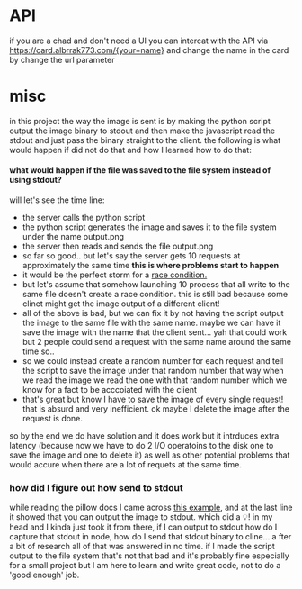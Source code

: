 

# API
if you are a chad and don't need a UI you can intercat with the API
via https://card.albrrak773.com/{your+name}
and change the name in the card by change the url parameter




# misc
in this project the way the image is sent is by making the python script output the image binary to stdout and then make the javascript read the stdout and just pass the binary straight to the client.
the following is what would happen if did not do that and how I learned how to do that:
#### what would happen if the file was saved to the file system instead of using stdout?
will let's see the time line:
* the server calls the python script
* the python script generates the image and saves it to the file system under the name output.png
* the server then reads and sends the file output.png
* so far so good.. but let's say the server gets 10 requests at approximately the same time
**this is where problems start to happen**
* it would be the perfect storm for a [race condition.](https://en.wikipedia.org/wiki/Race_condition)
* but let's assume that somehow launching 10 process that all write to the same file doesn't create a race condition. this is still bad because some clinet might get the image output of a different client!
* all of the above is bad, but we can fix it by not having the script output the image to the same file with the same name. maybe we can have it save the image with the name that the client sent... yah that could work but 2 people could send a request with the same name around the same time so..
* so we could instead create a random number for each request and tell the script to save the image under that random number that way when we read the image we read the one with that random number which we know for a fact to be acccoiated with the client
* that's great but know I have to save the image of every single request! that is absurd and very inefficient. ok maybe I delete the image after the request is done.

so by the end we do have solution and it does work but it intrduces extra latency (because now we have to do 2 I/O operatoins to the disk one to save the image and one to delete it) as well as other potential problems that would accure when there are a lot of requets at the same time.

### how did I figure out how send to stdout
while reading the pillow docs I came across [this example](https://pillow.readthedocs.io/en/stable/reference/ImageDraw.html#example-draw-a-gray-cross-over-an-image), and at the last line it showed that you can output the image to stdout.
which did a 💡! in my head and I kinda just took it from there, if I can output to stdout how do I capture that stdout in node, how do I send that stdout binary to cline... a fter a bit of research all of that was answered in no time.
if I made the script output to the file system that's not that bad and it's probably fine especially for a small project but I am here to learn and write great code, not to do a 'good enough' job.